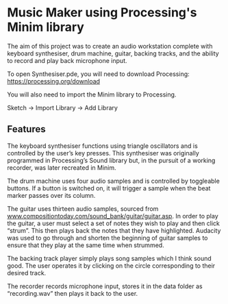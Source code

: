 # Music Maker using Processing's Minim library
The aim of this project was to create an audio workstation complete with keyboard synthesiser, drum machine, guitar, backing tracks,
and the ability to record and play back microphone input.

To open Synthesiser.pde, you will need to download Processing:
https://processing.org/download

You will also need to import the Minim library to Processing.

Sketch -> Import Library -> Add Library

## Features

The keyboard synthesiser functions using triangle oscillators and is controlled by the user’s key presses.
This synthesiser was originally programmed in Processing’s Sound library but, in the pursuit of a working recorder, was later recreated in Minim.

The drum machine uses four audio samples and is controlled by toggleable buttons.
If a button is switched on, it will trigger a sample when the beat marker passes over its column.

The guitar uses thirteen audio samples, sourced from www.compositiontoday.com/sound_bank/guitar/guitar.asp.
In order to play the guitar, a user must select a set of notes they wish to play and then click “strum”. This then plays back the notes that they have highlighted.
Audacity was used to go through and shorten the beginning of guitar samples to ensure that they play at the same time when strummed.

The backing track player simply plays song samples which I think sound good. The user operates it by clicking on the circle corresponding to their desired track.

The recorder records microphone input, stores it in the data folder as “recording.wav” then plays it back to the user.
